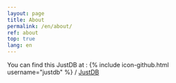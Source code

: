 ```yaml
---
layout: page
title: About
permalink: /en/about/
ref: about
top: true
lang: en
---
```


You can find this JustDB at :
{% include icon-github.html username="justdb" %} /
[JustDB](https://github.com/justdb/)
